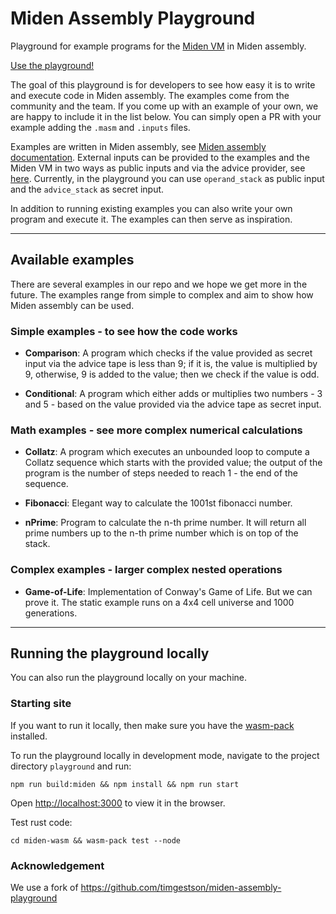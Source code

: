# Miden Assembly Playground

Playground for example programs for the [Miden VM](https://github.com/0xPolygonMiden/miden-vm) in Miden assembly.

[Use the playground!](https://0xpolygonmiden.github.io/examples/)

The goal of this playground is for developers to see how easy it is to write and execute code in Miden assembly. The examples come from the community and the team. If you come up with an example of your own, we are happy to include it in the list below. You can simply open a PR with your example adding the `.masm` and `.inputs` files.

Examples are written in Miden assembly, see [Miden assembly documentation](https://wiki.polygon.technology/docs/miden/user_docs/assembly/main/). External inputs can be provided to the examples and the Miden VM in two ways as public inputs and via the advice provider, see [here](https://wiki.polygon.technology/docs/miden/intro/overview/#inputs-and-outputs). Currently, in the playground you can use `operand_stack` as public input and the `advice_stack` as secret input.

In addition to running existing examples you can also write your own program and execute it. The examples can then serve as inspiration.

---

## Available examples

There are several examples in our repo and we hope we get more in the future. The examples range from simple to complex and aim to show how Miden assembly can be used.

### Simple examples - to see how the code works

- **Comparison**: A program which checks if the value provided as secret input via the advice tape is less than 9; if it is, the value is multiplied by 9, otherwise, 9 is added to the value; then we check if the value is odd.

- **Conditional**: A program which either adds or multiplies two numbers - 3 and 5 - based on the value provided via the advice tape as secret input.

### Math examples - see more complex numerical calculations

- **Collatz**: A program which executes an unbounded loop to compute a Collatz sequence which starts with the provided value; the output of the program is the number of steps needed to reach 1 - the end of the sequence.

- **Fibonacci**: Elegant way to calculate the 1001st fibonacci number.

- **nPrime**: Program to calculate the n-th prime number. It will return all prime numbers up to the n-th prime number which is on top of the stack.

### Complex examples - larger complex nested operations

- **Game-of-Life**: Implementation of Conway's Game of Life. But we can prove it. The static example runs on a 4x4 cell universe and 1000 generations.

---

## Running the playground locally

You can also run the playground locally on your machine.

### Starting site

If you want to run it locally, then make sure you have the [wasm-pack](https://rustwasm.github.io/wasm-pack/installer/) installed.

To run the playground locally in development mode, navigate to the project directory `playground` and run:

```
npm run build:miden && npm install && npm run start
```

Open [http://localhost:3000](http://localhost:3000) to view it in the browser.

Test rust code:

```
cd miden-wasm && wasm-pack test --node
```

### Acknowledgement

We use a fork of https://github.com/timgestson/miden-assembly-playground
